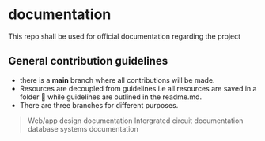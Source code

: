 # documentation
This repo shall be used for official documentation regarding the project 

## General contribution guidelines
- there is a **main** branch where all contributions will be made.
- Resources are decoupled from guidelines i.e all resources are saved in a folder 📂  while guidelines are outlined in the readme.md.
- There are three branches for different purposes.
> Web/app design documentation 
  Intergrated circuit documentation
  database systems documentation
